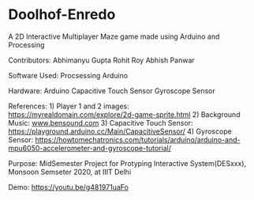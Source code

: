 # Doolhof-Enredo
A 2D Interactive Multiplayer Maze game made using Arduino and Processing

Contributors:
    Abhimanyu Gupta
    Rohit Roy
    Abhish Panwar

Software Used:
    Procsessing
    Arduino
    
Hardware:
    Arduino
    Capacitive Touch Sensor
    Gyroscope Sensor
    
References:
    1) Player 1 and 2 images: https://myrealdomain.com/explore/2d-game-sprite.html
    2) Background Music:  www.bensound.com
    3) Capacitive Touch Sensor: https://playground.arduino.cc/Main/CapacitiveSensor/
    4) Gyroscope Sensor: https://howtomechatronics.com/tutorials/arduino/arduino-and-mpu6050-accelerometer-and-gyroscope-tutorial/

Purpose:
    MidSemester Project for Protyping Interactive System(DESxxx), Monsoon Semseter 2020, at IIIT Delhi

Demo:
    https://youtu.be/g481971uaFo
